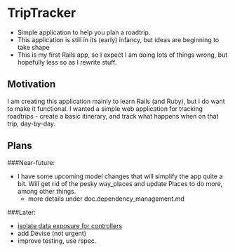 
# TripTracker
* Simple application to help you plan a roadtrip.
* This application is still in its (early) infancy, but ideas are beginning to take shape
* This is my first Rails app, so I expect I am doing lots of things wrong, but hopefully less so as I rewrite stuff.

## Motivation
I am creating this application mainly to learn Rails (and Ruby), but I do want to make it functional. I wanted a simple web application for tracking roadtrips - create a basic itinerary, and track what happens when on that trip, day-by-day. 

## Plans

###Near-future:
* I have some upcoming model changes that will simplify the app quite a bit.  Will get rid of the pesky way_places and update Places to do more, among other things.
	* more details under doc.dependency_management.md

###Later:
* [isolate data exposure for controllers](https://github.com/voxdolo/decent_exposure)
* add Devise (not urgent)
* improve testing, use rspec.
